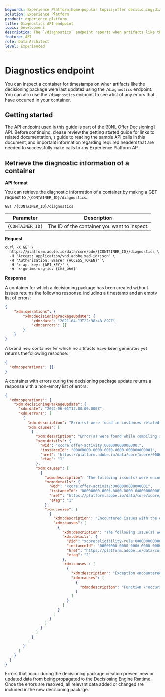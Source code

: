 ```yaml
---
keywords: Experience Platform;home;popular topics;offer decisioning;diagnostics
solution: Experience Platform
product: experience platform
title: Diagnostics API endpoint
topic: Development
description: The `/diagnostics` endpoint reports when artifacts like the decisioning package were last attempted to be updated and lists errors that occurred while doing so.
feature: API
role: Data Architect
level: Experienced
---
```


# Diagnostics endpoint

You can inspect a container for timestamps on when artifacts like the decisioning package were last updated using the `/diagnostics` endpoint. You can also use the `/diagnostics` endpoint to see a list of any errors that have occurred in your container.

## Getting started

The API endpoint used in this guide is part of the [[!DNL Offer Decisioning] API](./getting-started.md). Before continuing, please review the getting started guide for links to related documentation, a guide to reading the sample API calls in this document, and important information regarding required headers that are needed to successfully make calls to any Experience Platform API.

## Retrieve the diagnostic information of a container

**API format**

You can retrieve the diagnostic information of a container by making a GET request to `/{CONTAINER_ID}/diagnostics`.

```http
GET /{CONTAINER_ID}/diagnostics
```

| Parameter | Description |
| --- | --- |
| `{CONTAINER_ID}` | The ID of the container you want to inspect. |

**Request**

```shell
curl -X GET \
  https://platform.adobe.io/data/core/ode/{CONTAINER_ID}/diagnostics \
  -H 'Accept: application/vnd.adobe.xed-id+json' \
  -H 'Authorization: Bearer {ACCESS_TOKEN}' \
  -H 'x-api-key: {API_KEY}' \
  -H 'x-gw-ims-org-id: {IMS_ORG}'
```

**Response**

A container for which a decisioning package has been created without issues returns the following response, including a timestamp and an empty list of errors:

```json
{
    "xdm:operations": {
        "xdm:decisioningPackageUpdate": {
            "xdm:date": "2021-04-13T22:38:48.897Z",
            "xdm:errors": []
        }
    }
}
```

A brand new container for which no artifacts have been generated yet returns the following response:

```json
{
  "xdm:operations": {}
}
```

A container with errors during the decisioning package update returns a response with a non-empty list of errors:

```json
{
  "xdm:operations": {
    "xdm:decisioningPackageUpdate": {
      "xdm:date": "2021-06-01T12:00:00.000Z",
      "xdm:errors": [
        {
          "xdm:description": "Error(s) were found in instances related to a live activity",
          "xdm:causes": [
            {
              "xdm:description": "Error(s) were found while compiling scopes in xcore:offer-activity:0000000000000001",
              "xdm:details": {
                "@id": "xcore:offer-activity:0000000000000001",
                "instanceId": "00000000-0000-0000-0000-000000000001",
                "href": "https://platform.adobe.io/data/core/xcore/00000000-0000-0000-0000-000000000000/instances/00000000-0000-0000-0000-000000000001",
                "etag": "1"
              },
              "xdm:causes": [
                {
                  "xdm:description": "The following issue(s) were encountered for xcore:offer-activity:0000000000000001",
                  "xdm:details": {
                    "@id": "xcore:offer-activity:0000000000000001",
                    "instanceId": "00000000-0000-0000-0000-000000000001",
                    "href": "https://platform.adobe.io/data/core/xcore/00000000-0000-0000-0000-000000000000/instances/00000000-0000-0000-0000-000000000001",
                    "etag": "1"
                  },
                  "xdm:causes": [
                    {
                      "xdm:description": "Encountered issues with the dependency: xcore:eligibility-rule:0000000000000002",
                      "xdm:causes": [
                        {
                          "xdm:description": "The following issue(s) were encountered for xcore:eligibility-rule:0000000000000002",
                          "xdm:details": {
                            "@id": "xcore:eligibility-rule:0000000000000002",
                            "instanceId": "00000000-0000-0000-0000-000000000002",
                            "href": "https://platform.adobe.io/data/core/xcore/00000000-0000-0000-0000-000000000000/instances/00000000-0000-0000-0000-000000000002",
                            "etag": "2"
                          },
                          "xdm:causes": [
                            {
                              "xdm:description": "Exception encountered while processing entity: Error while validating PQL query",
                              "xdm:causes": [
                                {
                                  "xdm:description": "Function \"occurs\" with argument types [TIMESTAMP, BOOLEAN, TIME_RELATION, TIME_QUALIFICATION] does not match signature [TIMESTAMP, TIME_INTERVAL, TIME_RELATION, TIME_QUALIFICATION(opt)]"
                                }
                              ]
                            }
                          ]
                        }
                      ]
                    }
                  ]
                }
              ]
            }
          ]
        }
      ]
    }
  }
}
```

Errors that occur during the decisioning package creation prevent new or updated data from being propagated to the Decisioning Engine Runtime. Once the errors are resolved, all relevant data added or changed are included in the new decisioning package.